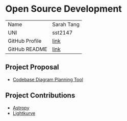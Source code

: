 # Open Source Development

|  |  | 
|:--|:--|
|Name|Sarah Tang|
|UNI| sst2147|
| GitHub Profile | [link](https://github.com/sarahtang7) |
| GitHub README | [link](https://github.com/sarahtang7/sarahtang7/blob/main/README.md) |


## Project Proposal
- [Codebase Diagram Planning Tool](./projects/diagramtocode.md)

## Project Contributions
- [Astropy](./projects/astropy.md)
- [Lightkurve](https://github.com/lightkurve/lightkurve)

